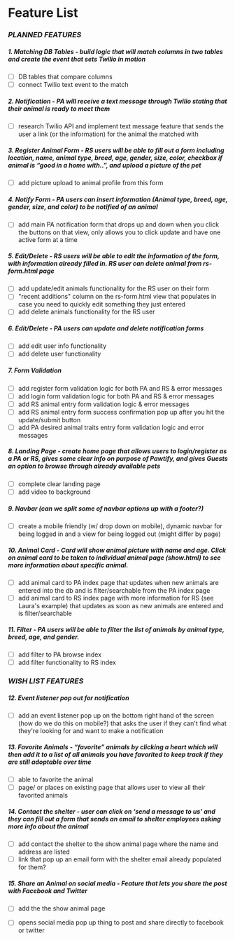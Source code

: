 # Feature List

### *PLANNED FEATURES*
##### 1. Matching DB Tables - build logic that will match columns in two tables and create the event that sets Twilio in motion
- [ ] DB tables that compare columns
- [ ] connect Twilio text event to the match
##### 2. Notification - PA will receive a text message through Twilio stating that their animal is ready to meet them
- [ ] research Twilio API and implement text message feature that sends the user a link (or the information) for the animal the matched with
##### 3. Register Animal Form - RS users will be able to fill out a form including location, name, animal type, breed, age, gender, size, color, checkbox if animal is “good in a home with..”, and upload a picture of the pet
- [ ] add picture upload to animal profile from this form
##### 4. Notify Form - PA users can insert information (Animal type, breed, age, gender, size, and color) to be notified of an animal
- [ ] add main PA notification form that drops up and down when you click the buttons on that view, only allows you to click update and have one active form at a time
##### 5. Edit/Delete - RS users will be able to edit the information of the form, with information already filled in. RS user can delete animal from rs-form.html page
- [ ] add update/edit animals functionality for the RS user on their form
- [ ] "recent additions" column on the rs-form.html view that populates in case you need to quickly edit something they just entered
- [ ] add delete animals functionality for the RS user
##### 6. Edit/Delete - PA users can update and delete notification forms 
- [ ] add edit user info functionality
- [ ] add delete user functionality
##### 7. Form Validation
- [ ] add register form validation logic for both PA and RS & error messages
- [ ] add login form validation logic for both PA and RS & error messages
- [ ] add RS animal entry form validation logic & error messages
- [ ] add RS animal entry form success confirmation pop up after you hit the update/submit button
- [ ] add PA desired animal traits entry form validation logic and error messages
##### 8. Landing Page - create home page that allows users to login/register as a PA or RS, gives some clear info on purpose of Pawtify, and gives Guests an option to browse through already available pets
- [ ] complete clear landing page
- [ ] add video to background
##### 9. Navbar (can we split some of navbar options up with a footer?)
- [ ] create a mobile friendly (w/ drop down on mobile), dynamic navbar for being logged in and a view for being logged out (might differ by page)
##### 10. Animal Card - Card will show animal picture with name and age. Click on animal card to be taken to individual animal page (show.html) to see more information about specific animal.
- [ ] add animal card to PA index page that updates when new animals are entered into the db and is filter/searchable from the PA index page
- [ ] add animal card to RS index page with more information for RS (see Laura's example) that updates as soon as new animals are entered and is filter/searchable
##### 11. Filter - PA users will be able to filter the list of animals by animal type, breed, age, and gender.
- [ ] add filter to PA browse index 
- [ ] add filter functionality to RS index

### *WISH LIST FEATURES*
##### 12. Event listener pop out for notification
- [ ] add an event listener pop up on the bottom right hand of the screen (how do we do this on mobile?) that asks the user if they can't find what they're looking for and want to make a notification
##### 13. Favorite Animals - “favorite” animals by clicking a heart which will then add it to a list of all animals you have favorited to keep track if they are still adoptable over time
- [ ] able to favorite the animal
- [ ] page/ or places on existing page that allows user to view all their favorited animals
##### 14. Contact the shelter - user can click on ‘send a message to us’ and they can fill out a form that sends an email to shelter employees asking more info about the animal
- [ ] add contact the shelter to the show animal page where the name and address are listed 
- [ ] link that pop up an email form with the shelter email already populated for them?
##### 15. Share an Animal on social media - Feature that lets you share the post with Facebook and Twitter
- [ ] add the the show animal page
- [ ] opens social media pop up thing to post and share directly to facebook or twitter

 
